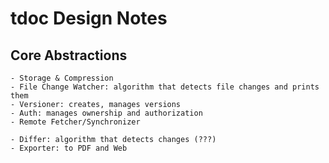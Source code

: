 # tdoc Design Notes

## Core Abstractions
    - Storage & Compression
    - File Change Watcher: algorithm that detects file changes and prints them
    - Versioner: creates, manages versions
    - Auth: manages ownership and authorization
    - Remote Fetcher/Synchronizer

    - Differ: algorithm that detects changes (???)
    - Exporter: to PDF and Web
